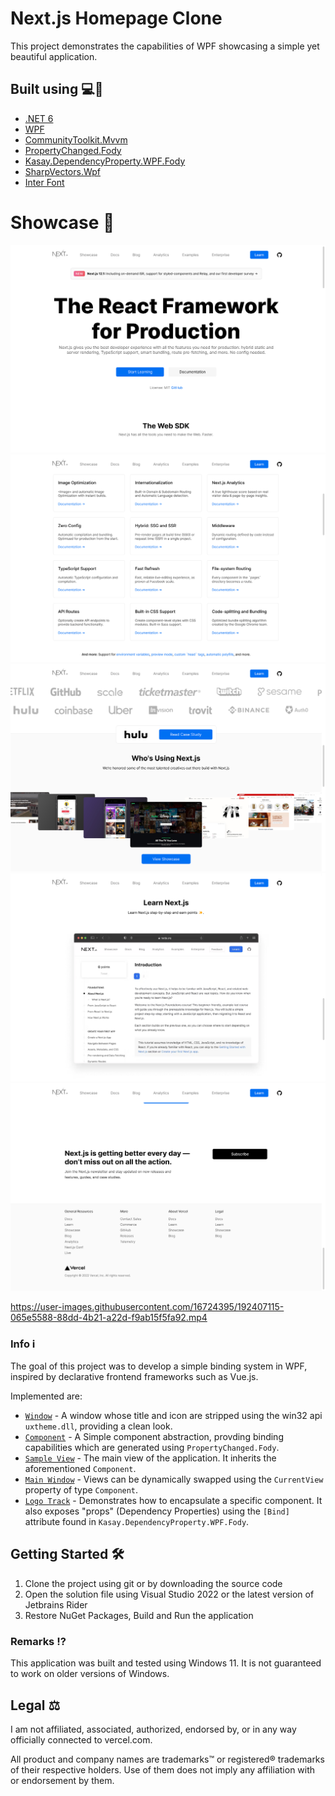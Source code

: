 # Next.js Homepage Clone
This project demonstrates the capabilities of WPF showcasing a simple yet beautiful application.

## Built using 💻🚀
- [.NET 6](https://dotnet.microsoft.com/en-us/)
- [WPF](https://github.com/dotnet/wpf)
- [CommunityToolkit.Mvvm](https://github.com/CommunityToolkit/dotnet)
- [PropertyChanged.Fody](https://github.com/Fody/PropertyChanged/)
- [Kasay.DependencyProperty.WPF.Fody](https://github.com/robinzevallos/Kasay.DependencyProperty.WPF.Fody)
- [SharpVectors.Wpf](https://github.com/ElinamLLC/SharpVectors)
- [Inter Font](https://rsms.me/inter/)

# Showcase 📸
![cta](/images/cta.png)
![features](/images/features.png)
![hero](/images/hero.png)
![learn](/images/learn.png)
![subscribe](/images/subscribe.png)

https://user-images.githubusercontent.com/16724395/192407115-065e5588-88dd-4b21-a22d-f9ab15f5fa92.mp4

### Info ℹ️
The goal of this project was to develop a simple binding system in WPF, inspired by declarative frontend frameworks such as Vue.js.

Implemented are:
- [`Window`](/src/Primitives/Window.cs) - A window whose title and icon are stripped using the win32 api `uxtheme.dll`, providing a clean look.
- [`Component`](/src/Primitives/Component.cs) - A Simple component abstraction, provding binding capabilities which are generated using `PropertyChanged.Fody`.
- [`Sample View`](/src/Views/ViewA.xaml.cs) - The main view of the application. It inherits the aforementioned `Component`.
- [`Main Window`](/src/MainWindow.xaml.cs) - Views can be dynamically swapped using the `CurrentView` property of type `Component`.
- [`Logo Track`](/src/Components/LogoTrack.xaml) - Demonstrates how to encapsulate a specific component. It also exposes "props" (Dependency Properties) using the `[Bind]` attribute found in `Kasay.DependencyProperty.WPF.Fody`.

## Getting Started 🛠️
1. Clone the project using git or by downloading the source code
2. Open the solution file using Visual Studio 2022 or the latest version of Jetbrains Rider
3. Restore NuGet Packages, Build and Run the application

### Remarks ⁉️
This application was built and tested using Windows 11. It is not guaranteed to work on older versions of Windows.

## Legal ⚖️
I am not affiliated, associated, authorized, endorsed by, or in any way officially connected to vercel.com.

All product and company names are trademarks™ or registered® trademarks of their respective holders. Use of them does not imply any affiliation with or endorsement by them.
